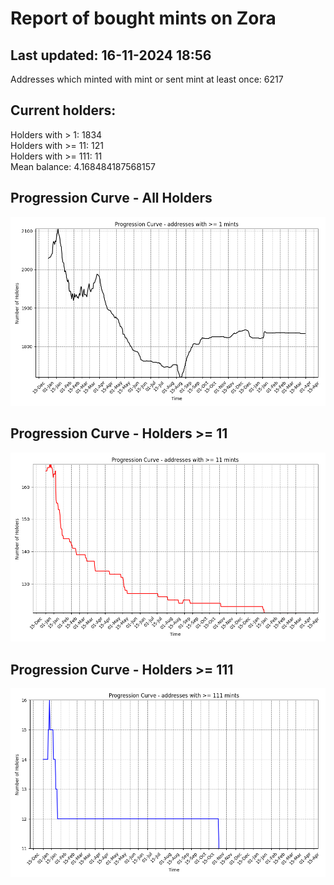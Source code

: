 # Report of bought mints on Zora
## Last updated: 16-11-2024 18:56
Addresses which minted with mint or sent mint at least once: 6217

## Current holders:
Holders with > 1: 1834  
Holders with >= 11: 121  
Holders with >= 111: 11  
Mean balance: 4.168484187568157  

## Progression Curve - All Holders
![addresses with >= 1 mint](progression_curve_all.png)
## Progression Curve - Holders >= 11
![addresses with >= 11 mints](progression_curve_gt_11.png)
## Progression Curve - Holders >= 111
![addresses with >= 111 mints](progression_curve_gt_111.png)
